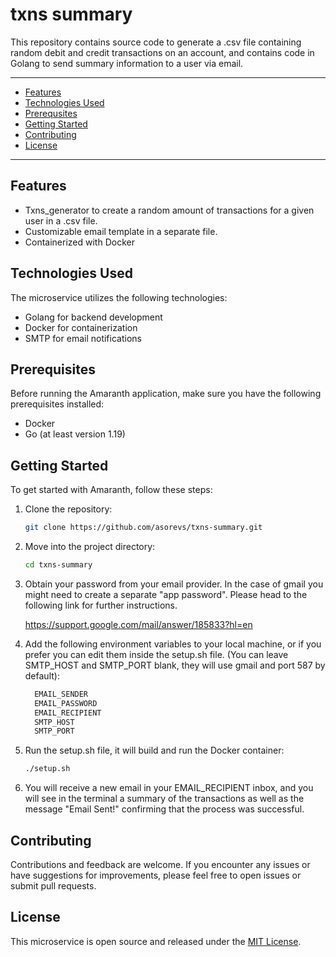# txns summary

This repository contains source code to generate a .csv file containing random debit and credit transactions on an account, and contains code in Golang to send summary information to a user via email.

---

- [Features](#features)
- [Technologies Used](#technologies-used)
- [Prerequsites](#prerequisites)
- [Getting Started](#getting-started)
- [Contributing](#contributing)
- [License](#license)

---

## Features

- Txns_generator to create a random amount of transactions for a given user in a .csv file.
- Customizable email template in a separate file.
- Containerized with Docker

## Technologies Used

The microservice utilizes the following technologies:

- Golang for backend development
- Docker for containerization
- SMTP for email notifications

## Prerequisites

Before running the Amaranth application, make sure you have the following prerequisites installed:

- Docker
- Go (at least version 1.19)

## Getting Started

To get started with Amaranth, follow these steps:

1. Clone the repository:

   ```bash
   git clone https://github.com/asorevs/txns-summary.git
   ```

2. Move into the project directory:

   ```bash
   cd txns-summary
   ```

3. Obtain your password from your email provider. In the case of gmail you might need to create a separate "app password". Please head to the following link for further instructions.

   https://support.google.com/mail/answer/185833?hl=en

4. Add the following environment variables to your local machine, or if you prefer you can edit them inside the setup.sh file. (You can leave SMTP_HOST and SMTP_PORT blank, they will use gmail and port 587 by default):

   ```bash
     EMAIL_SENDER
     EMAIL_PASSWORD
     EMAIL_RECIPIENT
     SMTP_HOST
     SMTP_PORT
   ```

5. Run the setup.sh file, it will build and run the Docker container:

   ```bash
   ./setup.sh
   ```

6. You will receive a new email in your EMAIL_RECIPIENT inbox, and you will see in the terminal a summary of the transactions as well as the message "Email Sent!" confirming that the process was successful.

## Contributing

Contributions and feedback are welcome. If you encounter any issues or have suggestions for improvements, please feel free to open issues or submit pull requests.

## License

This microservice is open source and released under the [MIT License](LICENSE).
